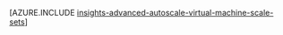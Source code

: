 <properties
    pageTitle="Erweiterte Ressourcenmanager Schablonen für VM Skalierung Automatische Skalierung Konfiguration | Microsoft Azure"
    description="Konfigurieren Sie automatische Skalierung für VM Skalierung basierend auf mehrere Regeln und Profile mit e-Mail- und Webhoook-Benachrichtigungen für Aktionen."
    authors="kamathashwin"
    manager="carolz"
    editor=""
    services="monitoring-and-diagnostics"
    documentationCenter="monitoring-and-diagnostics"/>

<tags
    ms.service="monitoring-and-diagnostics"
    ms.workload="na"
    ms.tgt_pltfrm="na"
    ms.devlang="na"
    ms.topic="article"
    ms.date="08/04/2016"
    ms.author="ashwink"/>

[AZURE.INCLUDE [insights-advanced-autoscale-virtual-machine-scale-sets](../../includes/insights-advanced-autoscale-virtual-machine-scale-sets.md)]
